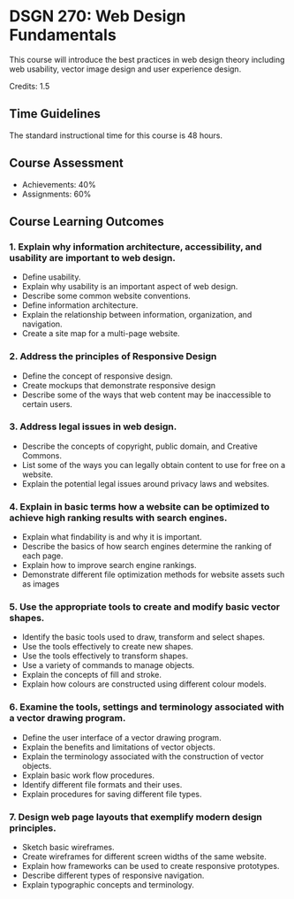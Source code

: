 # DSGN 270: Web Design Fundamentals

This course will introduce the best practices in web design theory including web usability, vector image design and user experience design.

Credits: 1.5

## Time Guidelines

The standard instructional time for this course is 48 hours.

## Course Assessment

- Achievements: 40%
- Assignments: 60%

## Course Learning Outcomes

### 1. Explain why information architecture, accessibility, and usability are important to web design.

- Define usability.
- Explain why usability is an important aspect of web design.
- Describe some common website conventions.
- Define information architecture.
- Explain the relationship between information, organization, and navigation.
- Create a site map for a multi-page website.

### 2. Address the principles of Responsive Design

- Define the concept of responsive design.
- Create mockups that demonstrate responsive design
- Describe some of the ways that web content may be inaccessible to certain users.

### 3. Address legal issues in web design.

- Describe the concepts of copyright, public domain, and Creative Commons.
- List some of the ways you can legally obtain content to use for free on a website.
- Explain the potential legal issues around privacy laws and websites.

### 4. Explain in basic terms how a website can be optimized to achieve high ranking results with search engines.

- Explain what findability is and why it is important.
- Describe the basics of how search engines determine the ranking of each page.
- Explain how to improve search engine rankings.
- Demonstrate different file optimization methods for website assets such as images

### 5. Use the appropriate tools to create and modify basic vector shapes.

- Identify the basic tools used to draw, transform and select shapes.
- Use the tools effectively to create new shapes.
- Use the tools effectively to transform shapes.
- Use a variety of commands to manage objects.
- Explain the concepts of fill and stroke.
- Explain how colours are constructed using different colour models.

### 6. Examine the tools, settings and terminology associated with a vector drawing program.

- Define the user interface of a vector drawing program.
- Explain the benefits and limitations of vector objects.
- Explain the terminology associated with the construction of vector objects.
- Explain basic work flow procedures.
- Identify different file formats and their uses.
- Explain procedures for saving different file types.

### 7. Design web page layouts that exemplify modern design principles.

- Sketch basic wireframes.
- Create wireframes for different screen widths of the same website.
- Explain how frameworks can be used to create responsive prototypes.
- Describe different types of responsive navigation.
- Explain typographic concepts and terminology.
